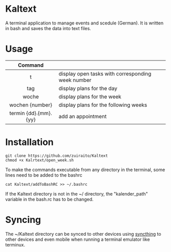 # Kaltext
A terminal application to manage events and scedule (German). It is written in bash and saves the data into text files.

# Usage
| Command | |
| :--: | --|
|t| display open tasks with corresponding week number|
|tag |display plans for the day |
|woche |display plans for the week |
|wochen {number} |display plans for the following weeks |
|termin {dd}.{mm}.{yy} | add an appointment |

# Installation
```
git clone https://github.com/zuiraito/Kaltext
chmod +x Kalrtext/open_week.sh
```
To make the commands executable from any directory in the terminal, some lines need to be added to the bashrc
```
cat Kaltext/addToBashRC >> ~/.bashrc
```
If the Kaltext directory is not in the ~/ directory, the "kalender_path" variable in the bash.rc has to be changed.

# Syncing
The ~/Kaltext directory can be synced to other devices using [syncthing](https://github.com/syncthing/syncthing) to other devices and even mobile when running a terminal emulator like terminux.

